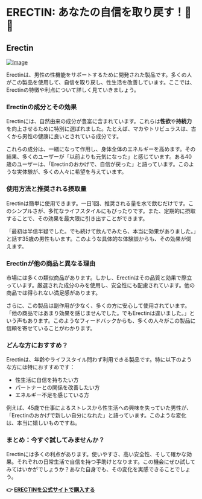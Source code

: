 # ERECTIN: あなたの自信を取り戻す！💪✨

## Erectin

[![Image](https://www2.sellhealth.com/256/erectin_logo_500px120px.jpg)](https://gchaffi.com/Fh0BwC9G)

Erectinは、男性の性機能をサポートするために開発された製品です。多くの人がこの製品を使用して、自信を取り戻し、性生活を改善しています。ここでは、Erectinの特徴や利点について詳しく見ていきましょう。

### Erectinの成分とその効果

Erectinには、自然由来の成分が豊富に含まれています。これらは**性欲**や**持続力**を向上させるために特別に選ばれました。たとえば、マカやトリビュラスは、古くから男性の健康に良いとされている成分です。

これらの成分は、一緒になって作用し、身体全体のエネルギーを高めます。その結果、多くのユーザーが「以前よりも元気になった」と感じています。ある40歳のユーザーは、「Erectinのおかげで、自信が戻った」と語っています。このような実体験が、多くの人々に希望を与えています。

### 使用方法と推奨される摂取量

Erectinは簡単に使用できます。一日1回、推奨される量を水で飲むだけです。このシンプルさが、多忙なライフスタイルにもぴったりです。また、定期的に摂取することで、その効果を最大限に引き出すことができます。

「最初は半信半疑でした。でも続けて飲んでみたら、本当に効果がありました。」と話す35歳の男性もいます。このような具体的な体験談からも、その効果が伺えます。

### Erectinが他の商品と異なる理由

市場には多くの類似商品があります。しかし、Erectinはその品質と効果で際立っています。厳選された成分のみを使用し、安全性にも配慮されています。他の商品では得られない満足感があります。

さらに、この製品は副作用が少なく、多くの方に安心して使用されています。「他の商品ではあまり効果を感じませんでした。でもErectinは違いました。」という声もあります。このようなフィードバックからも、多くの人々がこの製品に信頼を寄せていることがわかります。

### どんな方におすすめ？

Erectinは、年齢やライフスタイル問わず利用できる製品です。特に以下のような方には特におすすめです：

- 性生活に自信を持ちたい方
- パートナーとの関係を改善したい方
- エネルギー不足を感じている方

例えば、45歳で仕事によるストレスから性生活への興味を失っていた男性が、「Erectinのおかげで新しい自分になれた」と語っています。このような変化は、本当に嬉しいものですね。

### まとめ：今すぐ試してみませんか？

Erectinには多くの利点があります。使いやすさ、高い安全性、そして確かな効果。それぞれの日常生活で自信を持つ手助けとなります。この機会にぜひ試してみてはいかがでしょうか？あなた自身でも、その変化を実感できることでしょう。



**👉 [ERECTINを公式サイトで購入する](https://gchaffi.com/Fh0BwC9G)**